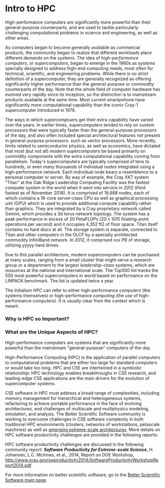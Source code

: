 # Intro to HPC

<!--- This is meant to be the deck, if one is required for this type of document --->
High-performance computers are significantly more powerful than their general-purpose counterparts, and are used to tackle particularly challenging computational problems in science and engineering, as well as other areas.

As computers began to become generally available as commercial products, the community began to realize that different workloads place different demands on the systems.  The idea of *high-performance computers*, or *supercomputers*, began to emerge in the 1960s as systems specially designed to address high-end computing needs, most often for technical, scientific, and engineering problems.  While there is no strict definition of a supercomputer, they are generally recognized as offering significantly higher performance than the general-purpose or *commodity* counterparts of the day.  Note that the whole field of computer hardware has evolved very rapidly since its inception, so the distinction is to mainstream products available at the same time.  Most current smartpohone have significantly more computational capability than the iconic Cray-1 supercomputer introduced in 1976.

The ways in which supercomptuers get their extra capability have varied over the years.  In earlier times, supercomputers tended to rely on custom processors that were typically faster than the general-purpose processors of the day, and also often included special architectural features not present in general-purpose processors. such as vector processors.  More recently, limits related to semiconductor physics, as well as economics, have dictated that most (but not all) modern supercomputers be based primarily on commidity components with the extra computational capability coming from parallelism.  Today's supercomputers are typically comprised of tens to hundreds, or even many thousands of individual *nodes* integrated using a high-performance network.  Each individual node bears a resemblence to a personal computer or server.  By way of example, the Cray XK7 system "Titan" at the Oak Ridge Leadership Computing Facility was the fastest computer system in the world when it went into service in 2012 (third fastest as of November 2016).  It is comprised of 18,688 nodes, each of which contains a 16-core server-class CPU as well as graphical processing uint (GPU) which is used to provide additional compute capability rather than graphics.  They are integrated by a Cray proprietary network called Gemini, which provides a 3d torus network topology.  The system has a peak performance in excess of 20 PetaFLOPs (20 x 1015 floating-point operations per second) and it occupies 4,352 ft2 of floor space.  Titan itself contains no hard discs at all.  The storage system is separate, connected to Titan and other computers in the OLCF by a specially architected commodity InfiniBand network. In 2012, it comprised xxx PB of storage, utilizing yyyyy hard drives.

Due to this parallel architecture, modern supercomputers can be purchased at many scales, ranging from a small *cluster* that might serve a research group or a department to the largest *leadership-class* systems, which are resources at the national and international scale.  The Top500 list tracks the 500 most powerful supercomputers in world based on performance on the LINPACK benchmark.  The list is updated twice a year.

The initialism *HPC* can refer to either high-performance *computers* (the systems themselves) or high-performance *computing* (the *use* of high-performance computers).  It is usually clear from the context which is meant.

### Why is HPC so Important?

### What are the Unique Aspects of HPC?

High-performance computers are systems that are significantly more powerful than the mainstream "general-purpose" computers of the day.


High-Performance Computing (HPC) is the application of parallel computers to computational problems that are either too large for standard computers or would take too long.  HPC and CSE are intertwined in a symbiotic relationship: HPC technology enables breakthroughs in CSE research, and leading-edge CSE applications are the main drivers for the evolution of supercomputer systems.  

CSE software in HPC must address a broad range of complexities, including memory management for hierarchical and heterogeneous systems, refactoring to achieve portable performance in the face of evolving architectures, and challenges of multiscale and multiphysics modeling, simulation, and analysis.  The Better Scientific Software community is working to overcome challenges in CSE software complexity in both traditional HPC environments (clusters, networks of workstations, petascale machines) as well as [emerging extreme-scale architectures](Communities.ExascaleComputing.md).  More details on HPC software productivity challenges are provided in the following reports:

HPC software productivity challenges are discussed in the following community report: _**Software Productivity for Extreme-scale Science**_, H. Johansen, L.C. McInnes, et al., 2014, Report on DOE Workshop, http://www.orau.gov/swproductivity2014/SoftwareProductivityWorkshopReport2014.pdf.

For more information on better scientific software, go to the [Better Scientific Software main page](http://betterscientificsoftware.info).

<!---
BSSw Site: Get Oriented: About HPC
--->
